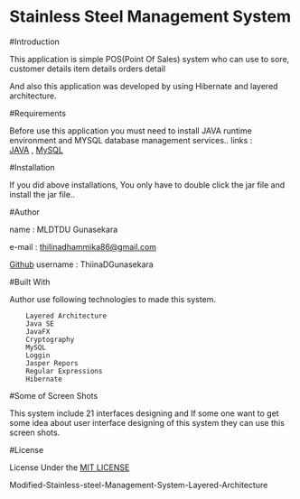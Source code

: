 # Stainless Steel Management System 

#Introduction

This application is simple POS(Point Of Sales) system who can use to sore,
        customer details 
        item details
        orders detail 
        
And also this application was developed by using Hibernate and layered architecture.

#Requirements

Before use this application you must need to install JAVA runtime environment and MYSQL database management services..
links :  
    [JAVA](https://www.oracle.com/technetwork/java/javase/downloads/jdk8-downloads-2133151.html) ,
    [MySQL](https://www.mysql.com/)


#Installation

If you did above installations, You only have to double click the jar file and install the jar file..

#Author

name  : MLDTDU Gunasekara

e-mail : thilinadhammika86@gmail.com

[Github](https://github.com/ThilinaDGunasekara) username : ThiinaDGunasekara


#Built With

Author use following technologies to made this system.

        Layered Architecture
        Java SE
        JavaFX
        Cryptography
        MySQL
        Loggin
        Jasper Repors
        Regular Expressions
        Hibernate

#Some of Screen Shots

This system include 21 interfaces designing and If some one want to get some idea about user interface designing of this system they can use this screen shots.





#License

License Under the [MIT LICENSE](LICENSE)

Modified-Stainless-steel-Management-System-Layered-Architecture
